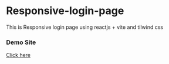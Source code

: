 # Responsive-login-page

This is Responsive login page using reactjs + vite and tilwind css

### Demo Site

[ Click here ](https://responsive-login-react.vercel.app/)
